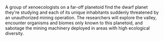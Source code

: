 A group of xenoecologists on a far-off planetoid find the dwarf planet they're studying and each of its unique inhabitants suddenly threatened by an unauthorized mining operation. The researchers will explore the valley, encounter organisms and biomes only known to this planetoid, and sabotage the mining machinery deployed in areas with high ecological diversity.


